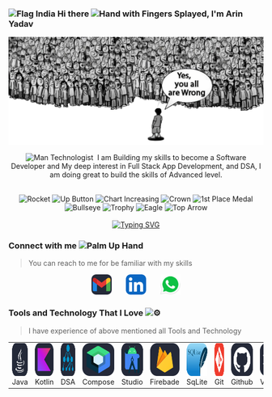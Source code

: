 ###  <img src="https://raw.githubusercontent.com/Tarikul-Islam-Anik/Telegram-Animated-Emojis/main/Flags/Flag%20India.webp" alt="Flag India" width="35" height="35" /> Hi there <img src="https://raw.githubusercontent.com/Tarikul-Islam-Anik/Animated-Fluent-Emojis/master/Emojis/Hand%20gestures/Hand%20with%20Fingers%20Splayed.png" alt="Hand with Fingers Splayed" width="25" height="25" />, I'm Arin Yadav 
<div>
<img src="https://github.com/Arinyadav1/Arinyadav1/blob/ba7bdb035e302610b44f6bed93330e1340d6f766/bannerNew.svg" alt= "👋 Hi there! I'm Arin Yadav" title="👋 Hi there! I'm Arin Yadav"/> 
</div>
<div>

<p align="center"><img src="https://raw.githubusercontent.com/Tarikul-Islam-Anik/Telegram-Animated-Emojis/main/People/Man%20Technologist.webp" alt="Man Technologist" width="30" height="30" /> &#8287;I am Building my skills to become a Software Developer and My deep interest in Full Stack App Development, and DSA, I am doing great to build the skills of Advanced level. </p>
 
<br>
<div align="center">
<img src="https://raw.githubusercontent.com/Tarikul-Islam-Anik/Animated-Fluent-Emojis/master/Emojis/Travel%20and%20places/Rocket.png" alt="Rocket" width="28" height="28" />
<img src="https://raw.githubusercontent.com/Tarikul-Islam-Anik/Telegram-Animated-Emojis/main/Symbols/Up%20Button.webp" alt="Up Button" width="30" height="30" />  
<img src="https://raw.githubusercontent.com/Tarikul-Islam-Anik/Telegram-Animated-Emojis/main/Objects/Chart%20Increasing.webp" alt="Chart Increasing" width="27" height="27" />
<img src="https://raw.githubusercontent.com/Tarikul-Islam-Anik/Telegram-Animated-Emojis/main/Objects/Crown.webp" alt="Crown" width="30" height="30" />
  <img src="https://raw.githubusercontent.com/Tarikul-Islam-Anik/Telegram-Animated-Emojis/main/Activity/1st%20Place%20Medal.webp" alt="1st Place Medal" width="30" height="30" />
  <img src="https://raw.githubusercontent.com/Tarikul-Islam-Anik/Animated-Fluent-Emojis/master/Emojis/Activities/Bullseye.png" alt="Bullseye" width="30" height="30" />
  <img src="https://raw.githubusercontent.com/Tarikul-Islam-Anik/Telegram-Animated-Emojis/main/Activity/Trophy.webp" alt="Trophy" width="30" height="30" />
  <img src="https://raw.githubusercontent.com/Tarikul-Islam-Anik/Animated-Fluent-Emojis/master/Emojis/Animals/Eagle.png" alt="Eagle" width="30" height="30" />
<img src="https://raw.githubusercontent.com/Tarikul-Islam-Anik/Telegram-Animated-Emojis/main/Symbols/Top%20Arrow.webp" alt="Top Arrow" width="32" height="32" />
</div>
<br>

<div align="center">
<a href="https://git.io/typing-svg"><img src="https://readme-typing-svg.demolab.com?font=Fira+Code&pause=1000&center=true&vCenter=true&width=550&lines=I+am+Full+Stack+App+Developer;Logic+Builder+and+Problem+Solver;I+am+Building+Myself+for+Beat+the+Future+;I+am+Passionate+to+Learning+New+Things+always" alt="Typing SVG" /></a>
  <p></p>
</div>






<!-- Social icons section -->
### Connect with me <img src="https://raw.githubusercontent.com/Tarikul-Islam-Anik/Animated-Fluent-Emojis/master/Emojis/Hand%20gestures/Palm%20Up%20Hand.png" alt="Palm Up Hand" width="25" height="25" />
> You can reach to me for be familiar with my skills
<p align="center">
  <a href="mailto:arinyadav98@gmail.com"><img width="40px" alt="Gmail" title="Gmail" src="https://github.com/tandpfun/skill-icons/blob/65dea6c4eaca7da319e552c09f4cf5a9a8dab2c8/icons/Gmail-Dark.svg"/></a>
  &#8287;&#8287;&#8287;&#8287;&#8287;
  <a href="https://www.linkedin.com/in/arin-yadav-040785245/"><img width="40px" alt="LinkedIn" title="LinkedIn" src="https://github.com/tandpfun/skill-icons/blob/65dea6c4eaca7da319e552c09f4cf5a9a8dab2c8/icons/LinkedIn.svg"/></a>
  &#8287;&#8287;&#8287;&#8287;&#8287;
  <a href="https://wa.me/919027899549"><img width="40px" alt="whatsapp" title="Whatapp" src="https://github.com/appicons/Whatsapp/blob/22e69b920f94a974b7bb308a76c9341821e48fec/icons/whatsapp_194x194.png"/></a>
<!--   &#8287;&#8287;&#8287;&#8287;&#8287; -->
<!--   <a href="https://discord.gg/fPrdqh3Zfu" alt="Discord" title="Dev Pro Tips Discord Server"><img width="32px" src="https://github.com/CLorant/readme-social-icons/blob/1a078b4b319beaa7fbcd202fa7fc1fc5d79d94d2/large/filled/facebook.svg"/></a> -->
  </p>

### Tools and Technology That I Love <img src="https://fonts.gstatic.com/s/e/notoemoji/latest/2699_fe0f/512.gif" alt="⚙" width="25" height="25">

> I have experience of above mentioned all Tools and Technology

<div align="center">
<table>
  <tr>
    <td align="center" >
        <img src="https://github.com/tandpfun/skill-icons/blob/65dea6c4eaca7da319e552c09f4cf5a9a8dab2c8/icons/Java-Dark.svg" width="65" height="65" />
      <br>Java
    </td>
    <td align="center" >
      <a>
        <img src="https://github.com/tandpfun/skill-icons/blob/65dea6c4eaca7da319e552c09f4cf5a9a8dab2c8/icons/Kotlin-Dark.svg" alt="kotlin" width="65" height="65" />
      </a>
      <br>Kotlin
    </td>
    <td align="center" >
        <img src="https://github.com/Arinyadav1/Arinyadav1/blob/26c6cf20ebe2437939a2d899cfcf242b7418b264/dsa.svg" alt="dsa" width="65" height="65" />
      <br>DSA
    </td>
    <td align="center" >
        <img src="https://github.com/Arinyadav1/Arinyadav1/blob/26c6cf20ebe2437939a2d899cfcf242b7418b264/compose.svg" alt="compose" width="65" height="65" />
      <br>Compose
    </td>
    <td align="center" >
        <img src="https://github.com/tandpfun/skill-icons/blob/65dea6c4eaca7da319e552c09f4cf5a9a8dab2c8/icons/AndroidStudio-Dark.svg" alt="android studio" width="65" height="65" />
      <br>Studio
    </td>
       <td align="center" >
        <img src="https://github.com/tandpfun/skill-icons/blob/65dea6c4eaca7da319e552c09f4cf5a9a8dab2c8/icons/Firebase-Dark.svg" alt="firebase" width="65" height="65" />
      <br>Firebade
    </td>
       <td align="center">
        <img src="https://github.com/tandpfun/skill-icons/blob/65dea6c4eaca7da319e552c09f4cf5a9a8dab2c8/icons/SQLite.svg" width="65" height="65" alt="sqlite" />
      <br>SqLite
    </td>
          <td align="center" >
        <img src="https://github.com/tandpfun/skill-icons/blob/65dea6c4eaca7da319e552c09f4cf5a9a8dab2c8/icons/Git.svg" width="65" height="65" alt="git" />
      <br>Git
    </td>
          <td align="center" >
        <img src="https://github.com/tandpfun/skill-icons/blob/65dea6c4eaca7da319e552c09f4cf5a9a8dab2c8/icons/Github-Dark.svg" width="65" height="65" alt="Github" />
      <br>Github
    </td>
    <td align="center" >
        <img src="https://github.com/tandpfun/skill-icons/blob/65dea6c4eaca7da319e552c09f4cf5a9a8dab2c8/icons/VSCode-Dark.svg" alt="vscode" width="65" height="65" />
      <br>VsCode
    </td>
  </tr>
 
</table>
</div>
</table>


